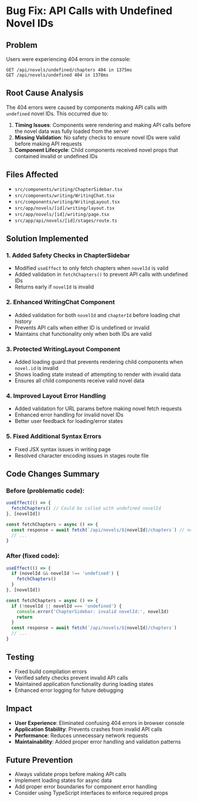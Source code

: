 # Bug Fix: API Calls with Undefined Novel IDs

## Problem
Users were experiencing 404 errors in the console:
```
GET /api/novels/undefined/chapters 404 in 1375ms
GET /api/novels/undefined 404 in 1378ms
```

## Root Cause Analysis
The 404 errors were caused by components making API calls with `undefined` novel IDs. This occurred due to:

1. **Timing Issues**: Components were rendering and making API calls before the novel data was fully loaded from the server
2. **Missing Validation**: No safety checks to ensure novel IDs were valid before making API requests
3. **Component Lifecycle**: Child components received novel props that contained invalid or undefined IDs

## Files Affected
- `src/components/writing/ChapterSidebar.tsx`
- `src/components/writing/WritingChat.tsx`
- `src/components/writing/WritingLayout.tsx`
- `src/app/novels/[id]/writing/layout.tsx`
- `src/app/novels/[id]/writing/page.tsx`
- `src/app/api/novels/[id]/stages/route.ts`

## Solution Implemented

### 1. Added Safety Checks in ChapterSidebar
- Modified `useEffect` to only fetch chapters when `novelId` is valid
- Added validation in `fetchChapters()` to prevent API calls with undefined IDs
- Returns early if `novelId` is invalid

### 2. Enhanced WritingChat Component
- Added validation for both `novelId` and `chapterId` before loading chat history
- Prevents API calls when either ID is undefined or invalid
- Maintains chat functionality only when both IDs are valid

### 3. Protected WritingLayout Component
- Added loading guard that prevents rendering child components when `novel.id` is invalid
- Shows loading state instead of attempting to render with invalid data
- Ensures all child components receive valid novel data

### 4. Improved Layout Error Handling
- Added validation for URL params before making novel fetch requests
- Enhanced error handling for invalid novel IDs
- Better user feedback for loading/error states

### 5. Fixed Additional Syntax Errors
- Fixed JSX syntax issues in writing page
- Resolved character encoding issues in stages route file

## Code Changes Summary

### Before (problematic code):
```javascript
useEffect(() => {
  fetchChapters() // Could be called with undefined novelId
}, [novelId])

const fetchChapters = async () => {
  const response = await fetch(`/api/novels/${novelId}/chapters`) // novelId could be undefined
  // ...
}
```

### After (fixed code):
```javascript
useEffect(() => {
  if (novelId && novelId !== 'undefined') {
    fetchChapters()
  }
}, [novelId])

const fetchChapters = async () => {
  if (!novelId || novelId === 'undefined') {
    console.error('ChapterSidebar: invalid novelId:', novelId)
    return
  }
  const response = await fetch(`/api/novels/${novelId}/chapters`)
  // ...
}
```

## Testing
- Fixed build compilation errors
- Verified safety checks prevent invalid API calls
- Maintained application functionality during loading states
- Enhanced error logging for future debugging

## Impact
- **User Experience**: Eliminated confusing 404 errors in browser console
- **Application Stability**: Prevents crashes from invalid API calls
- **Performance**: Reduces unnecessary network requests
- **Maintainability**: Added proper error handling and validation patterns

## Future Prevention
- Always validate props before making API calls
- Implement loading states for async data
- Add proper error boundaries for component error handling
- Consider using TypeScript interfaces to enforce required props